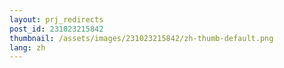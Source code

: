 ```yaml
---
layout: prj_redirects
post_id: 231023215842
thumbnail: /assets/images/231023215842/zh-thumb-default.png
lang: zh
---
```

